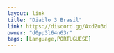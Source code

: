 ```yaml
---
layout: link
title: "Diablo 3 Brasil"
link: https://discord.gg/AxdZu3d
owner: "d0pp3l64n63r"
tags: [Language,PORTUGUESE]
---
```

